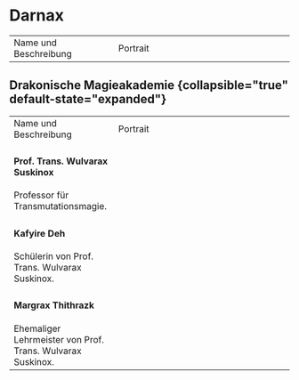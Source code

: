 # Darnax

<table>
<tr><td>Name und Beschreibung</td><td width="300">Portrait</td></tr>
<!--<tr><td><h4>Terralion</h4> Hohefürst der Erde.</td><td width="300"><img src="terralion.png" alt="" /></td></tr>-->
</table>

## Drakonische Magieakademie {collapsible="true" default-state="expanded"}

<table>
<tr><td>Name und Beschreibung</td><td width="300">Portrait</td></tr>
<tr><td><h4>Prof. Trans. Wulvarax Suskinox</h4> Professor für Transmutationsmagie.</td><td width="300"><img src="suskinox.png" alt="" /></td></tr>
<tr><td><h4>Kafyire Deh</h4> Schülerin von Prof. Trans. Wulvarax Suskinox.</td><td width="300"><img src="deh.png" alt="" /></td></tr>
<tr><td><h4>Margrax Thithrazk</h4> Ehemaliger Lehrmeister von Prof. Trans. Wulvarax Suskinox.</td><td width="300"><img src="thithrazk.png" alt="" /></td></tr>
</table>